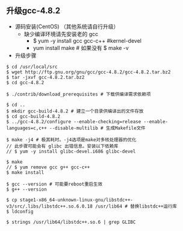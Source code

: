 ## 升级gcc-4.8.2
* 源码安装(CentOS) （其他系统请自行升级）
    * 缺少编译环境请先安装老的 gcc
        * $ yum -y install gcc gcc-c++ #kernel-devel
        * yum install make  # 如果没有 $ make -v
* 升级步骤
```
$ cd /usr/local/src
$ wget http://ftp.gnu.org/gnu/gcc/gcc-4.8.2/gcc-4.8.2.tar.bz2
$ tar -jxvf gcc-4.8.2.tar.bz2
$ cd gcc-4.8.2

$ ./contrib/download_prerequisites # 下载供编译需求依赖项

$ cd ..
$ mkdir gcc-build-4.8.2 # 建立一个目录供编译出的文件存放
$ cd gcc-build-4.8.2
$ ../gcc-4.8.2/configure --enable-checking=release --enable-languages=c,c++ --disable-multilib # 生成Makefile文件

$ make -j4 # 极其耗时。-j4选项是make对多核处理器的优化
// 此步骤可能会有 glibc 出错信息。安装以下依赖库
// $ yum -y install glibc-devel.i686 glibc-devel

$ make
// $ yum remove gcc g++ gcc-c++
$ make install

$ gcc --version # 可能要reboot重启生效
$ g++ --version

$ cp stage1-x86_64-unknown-linux-gnu/libstdc++-v3/src/.libs/libstdc++.so.6.0.18 /usr/lib64 # 替换libstdc++运行库
$ ldconfig

$ strings /usr/lib64/libstdc++.so.6 | grep GLIBC
```

